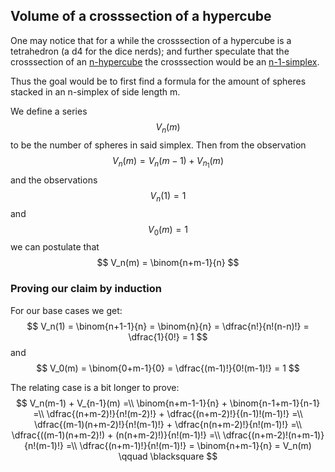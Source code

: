 ---
---
## Volume of a crosssection of a hypercube

One may notice that for a while the crosssection of a hypercube is a tetrahedron (a d4 for the dice nerds); and further speculate that the crosssection of an [n-hypercube](## "a hypercube in n dimensions") the crosssection would be an [n-1-simplex](https://en.wikipedia.org/wiki/Simplex).

Thus the goal would be to first find a formula for the amount of spheres stacked in an n-simplex of side length m.

We define a series $$ V_n(m) $$ to be the number of spheres in said simplex. Then from the observation $$ V_n(m) = V_n(m-1) + V_{n_1}(m) $$ and the observations $$ V_n(1) = 1 $$ and $$ V_0(m) = 1 $$ we can postulate that $$ V_n(m) = \binom{n+m-1}{n} $$

### Proving our claim by induction

For our base cases we get:
$$ V_n(1) = \binom{n+1-1}{n} = \binom{n}{n} = \dfrac{n!}{n!(n-n)!} = \dfrac{1}{0!} = 1 $$
and 
$$ V_0(m) = \binom{0+m-1}{0} = \dfrac{(m-1)!}{0!(m-1)!} = 1 $$

The relating case is a bit longer to prove:
$$ V_n(m-1) + V_{n-1}(m) =\\ \binom{n+m-1-1}{n} + \binom{n-1+m-1}{n-1} =\\ \dfrac{(n+m-2)!}{n!(m-2)!} + \dfrac{(n+m-2)!}{(n-1)!(m-1)!} =\\ \dfrac{(m-1)(n+m-2)!}{n!(m-1)!} + \dfrac{n(n+m-2)!}{n!(m-1)!} =\\ \dfrac{((m-1)(n+m-2)!) + (n(n+m-2)!)}{n!(m-1)!} =\\ \dfrac{(n+m-2)!(n+m-1)}{n!(m-1)!} =\\ \dfrac{(n+m-1)!}{n!(m-1)!} = \binom{n+m-1}{n} = V_n(m) \qquad \blacksquare $$